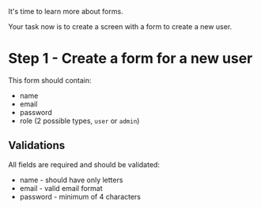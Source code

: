 It's time to learn more about forms.

Your task now is to create a screen with a form to create a new user.

# Step 1 - Create a form for a new user

This form should contain:

- name
- email
- password
- role (2 possible types, `user` or `admin`)

## Validations

All fields are required and should be validated:
- name - should have only letters
- email - valid email format
- password - minimum of 4 characters